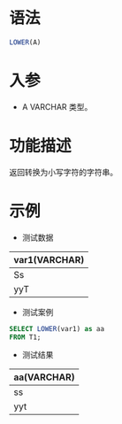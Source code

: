 # 语法

```sql
LOWER(A)
```

# 入参

- A VARCHAR 类型。

# 功能描述

返回转换为小写字符的字符串。

# 示例

- 测试数据

| var1(VARCHAR) | 
| --- | 
| Ss | 
| yyT |

- 测试案例

```sql
SELECT LOWER(var1) as aa
FROM T1;
```

- 测试结果

| aa(VARCHAR) |
| --- |
| ss |
| yyt |

